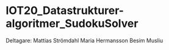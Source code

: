 # IOT20_Datastrukturer-algoritmer_SudokuSolver
Deltagare: Mattias Strömdahl Maria Hermansson Besim Musliu
